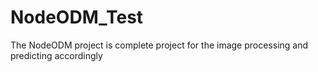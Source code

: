 # NodeODM_Test
The NodeODM project is complete project for the image processing and predicting accordingly
